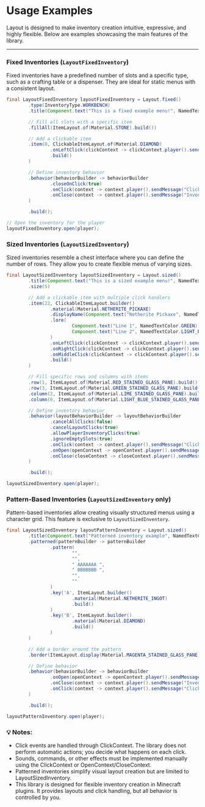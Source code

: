 # Usage Examples

Layout is designed to make inventory creation intuitive, expressive, and highly flexible. Below are examples showcasing the main features of the library.

---

### Fixed Inventories (`LayoutFixedInventory`)

Fixed inventories have a predefined number of slots and a specific type, such as a crafting table or a dispenser. They are ideal for static menus with a consistent layout.

```java
final LayoutFixedInventory layoutFixedInventory = Layout.fixed()
        .type(InventoryType.WORKBENCH)
        .title(Component.text("This is a fixed example menu!", NamedTextColor.BLACK))

        // Fill all slots with a specific item
        .fillAll(ItemLayout.of(Material.STONE).build())

        // Add a clickable item
        .item(0, ClickableItemLayout.of(Material.DIAMOND)
                .onLeftClick(clickContext -> clickContext.player().sendMessage("Left click!"))
                .build()
        )

        // Define inventory behavior
        .behavior(behaviorBuilder -> behaviorBuilder
                .closeOnClick(true)
                .onClick(context -> context.player().sendMessage("Clicked on inventory!"))
                .onClose(context -> context.player().sendMessage("Inventory closed!"))
        )

        .build();

// Open the inventory for the player
layoutFixedInventory.open(player);

```
### Sized Inventories (`LayoutSizedInventory`)
Sized inventories resemble a chest interface where you can define the number of rows. They allow you to create flexible menus of varying sizes.
```java
final LayoutSizedInventory layoutSizedInventory = Layout.sized()
        .title(Component.text("This is a sized example menu!", NamedTextColor.BLACK))
        .size(5)

        // Add a clickable item with multiple click handlers
        .item(22, ClickableItemLayout.builder()
                .material(Material.NETHERITE_PICKAXE)
                .displayName(Component.text("Netherite Pickaxe", NamedTextColor.GREEN))
                .lore(
                        Component.text("Line 1", NamedTextColor.GREEN),
                        Component.text("Line 2", NamedTextColor.LIGHT_PURPLE)
                )
                .onLeftClick(clickContext -> clickContext.player().sendMessage("Left click!"))
                .onRightClick(clickContext -> clickContext.player().sendMessage("Right click!"))
                .onMiddleClick(clickContext -> clickContext.player().sendMessage("Middle click!"))
                .build()
        )

        // Fill specific rows and columns with items
        .row(1, ItemLayout.of(Material.RED_STAINED_GLASS_PANE).build())
        .row(3, ItemLayout.of(Material.GREEN_STAINED_GLASS_PANE).build())
        .column(2, ItemLayout.of(Material.LIME_STAINED_GLASS_PANE).build())
        .column(6, ItemLayout.of(Material.LIGHT_BLUE_STAINED_GLASS_PANE).build())

        // Define inventory behavior
        .behavior(layoutBehaviorBuilder -> layoutBehaviorBuilder
                .cancelAllClicks(false)
                .cancelLayoutClicks(true)
                .allowPlayerInventoryClicks(true)
                .ignoreEmptySlots(true)
                .onClick(context -> context.player().sendMessage("Clicked on inventory!"))
                .onOpen(openContext -> openContext.player().sendMessage("Inventory opened!"))
                .onClose(closeContext -> closeContext.player().sendMessage("Inventory closed!"))
        )

        .build();

layoutSizedInventory.open(player);
```

### Pattern-Based Inventories (`LayoutSizedInventory` only)
Pattern-based inventories allow creating visually structured menus using a character grid. This feature is exclusive to `LayoutSizedInventory`.

```java
final LayoutSizedInventory layoutPatternInventory = Layout.sized()
        .title(Component.text("Patterned inventory example", NamedTextColor.BLACK))
        .patterned(patternBuilder -> patternBuilder
                .pattern(
                        "",
                        "",
                        " AAAAAAA ",
                        " BBBBBBB ",
                        "",
                        ""
                )
                .key('A', ItemLayout.builder()
                        .material(Material.NETHERITE_INGOT)
                        .build()
                )
                .key('B', ItemLayout.builder()
                        .material(Material.DIAMOND)
                        .build()
                )
        )

        // Add a border around the pattern
        .border(ItemLayout.display(Material.MAGENTA_STAINED_GLASS_PANE))

        // Define behavior
        .behavior(behaviorBuilder -> behaviorBuilder
                .onOpen(openContext -> openContext.player().sendMessage("Inventory opened"))
                .onClose(context -> context.player().sendMessage("Inventory closed"))
                .onClick(context -> context.player().sendMessage("Clicked on inventory"))
        )

        .build();

layoutPatternInventory.open(player);
```

### 💡 Notes:
- Click events are handled through ClickContext. The library does not perform automatic actions; you decide what happens on each click.
- Sounds, commands, or other effects must be implemented manually using the ClickContext or OpenContext/CloseContext.
- Patterned inventories simplify visual layout creation but are limited to LayoutSizedInventory.
- This library is designed for flexible inventory creation in Minecraft plugins. It provides layouts and click handling, but all behavior is controlled by you.
